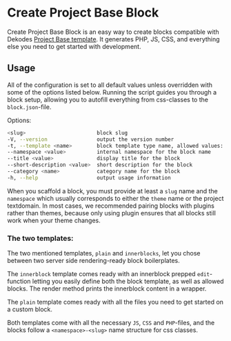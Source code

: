 # Create Project Base Block

Create Project Base Block is an easy way to create blocks compatible with Dekodes [Project Base template](https://github.com/dekodeInteraktiv/project-base). It generates PHP, JS, CSS, and everything else you need to get started with development.

## Usage

All of the configuration is set to all default values unless overridden with some of the options listed below. Running the script guides you through a block setup, allowing you to autofill everything from css-classes to the `block.json`-file.

Options:

```bash
<slug>                       block slug
-V, --version                output the version number
-t, --template <name>        block template type name, allowed values: "innerblocks", "plain" (default: "plain")
--namespace <value>          internal namespace for the block name
--title <value>              display title for the block
--short-description <value>  short description for the block
--category <name>            category name for the block
-h, --help                   output usage information
```

When you scaffold a block, you must provide at least a `slug` name and the `namespace` which usually corresponds to either the `theme` name or the project textdomain. In most cases, we recommended pairing blocks with plugins rather than themes, because only using plugin ensures that all blocks still work when your theme changes.

### The two templates:

The two mentioned templates, `plain` and `innerblocks`, let you chose between two server side rendering-ready block boilerplates.

The `innerblock` template comes ready with an innerblock prepped `edit`-function letting you easily define both the block template, as well as allowed blocks. The render method prints the innerblock content in a wrapper.

The `plain` template comes ready with all the files you need to get started on a custom block.

Both templates come with all the necessary `JS`, `CSS` and `PHP`-files, and the blocks follow a `<namespace>-<slug>` name structure for css classes.
